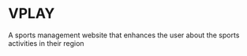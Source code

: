 # VPLAY
A sports management website that enhances the user about the sports activities in their region
